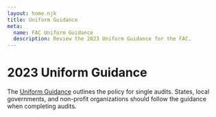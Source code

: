 ```yaml
---
layout: home.njk
title: Uniform Guidance
meta:
  name: FAC Uniform Guidance
  description: Review the 2023 Uniform Guidance for the FAC.
---
```


# 2023 Uniform Guidance

The [Uniform Guidance](https://www.ecfr.gov/current/title-2/subtitle-A/chapter-II/part-200?toc=1) outlines the policy for single audits. States, local governments, and non-profit organizations should follow the guidance when completing audits.
